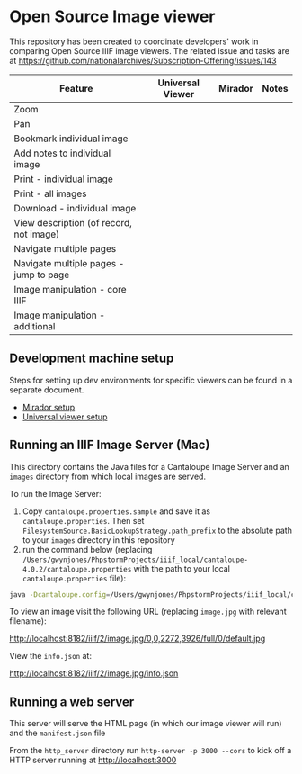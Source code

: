 # Open Source Image viewer

This repository has been created to coordinate developers' work in comparing Open Source IIIF image viewers. The related issue and tasks are at https://github.com/nationalarchives/Subscription-Offering/issues/143

| Feature                                   | Universal Viewer      | Mirador           | Notes
| -------------                             |:-------------:        | -----:            | -----:
| Zoom                                      |                       |                   |
| Pan                                       |                       |                   |
| Bookmark individual image                 |                       |                   |
| Add notes to individual image             |                       |                   |
| Print - individual image                  |                       |                   |
| Print - all images                        |                       |                   |
| Download - individual image               |                       |                   |
| View description (of record, not image)   |                       |                   |
| Navigate multiple pages                   |                       |                   |
| Navigate multiple pages - jump to page    |                       |                   |
| Image manipulation - core IIIF            |                       |                   |
| Image manipulation - additional           |                       |                   |


## Development machine setup
Steps for setting up dev environments for specific viewers can be found in a separate document.
- [Mirador setup](mirador-development-setup.md)
- [Universal viewer setup](uv-development-setup.md)

## Running an IIIF Image Server (Mac)

This directory contains the Java files for a Cantaloupe Image Server and an `images` directory from which local images are served. 

To run the Image Server:

1. Copy `cantaloupe.properties.sample` and save it as `cantaloupe.properties`. Then set `FilesystemSource.BasicLookupStrategy.path_prefix` to the absolute path to your `images` directory in this repository
2. run the command below (replacing `/Users/gwynjones/PhpstormProjects/iiif_local/cantaloupe-4.0.2/cantaloupe.properties` with the path to your local `cantaloupe.properties` file): 

```bash
java -Dcantaloupe.config=/Users/gwynjones/PhpstormProjects/iiif_local/cantaloupe-4.0.2/cantaloupe.properties -Xmx2g -jar cantaloupe-4.0.2.war
```

To view an image visit the following URL (replacing `image.jpg` with relevant filename): 

[http://localhost:8182/iiif/2/image.jpg/0,0,2272,3926/full/0/default.jpg](http://localhost:8182/iiif/2/image.jpg/0,0,2272,3926/full/0/default.jpg)

View the `info.json` at: 

[http://localhost:8182/iiif/2/image.jpg/info.json](http://localhost:8182/iiif/2/image.jpg/info.json)

## Running a web server 

This server will serve the HTML page (in which our image viewer will run) and the `manifest.json` file

From the `http_server` directory run `http-server -p 3000 --cors` to kick off a HTTP server running at [http://localhost:3000](http://localhost:3000)
